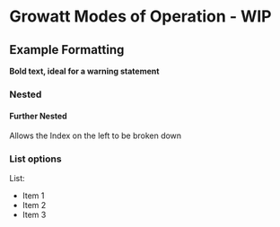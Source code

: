 # Growatt Modes of Operation - WIP

## Example Formatting

**Bold text, ideal for a warning statement**

### Nested

#### Further Nested

Allows the Index on the left to be broken down

### List options

List:
- Item 1
- Item 2
- Item 3